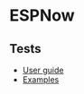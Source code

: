 # ESPNow
## Tests
- [User guide](https://www.espressif.com/sites/default/files/documentation/esp-now_user_guide_en.pdf)
- [Examples](https://github.com/espressif/arduino-esp32/blob/master/libraries/ESP32/examples/ESPNow/Basic/Slave/Slave.ino)
